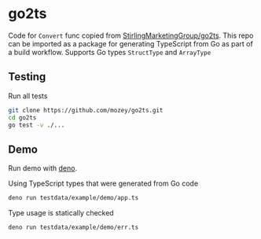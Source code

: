 # go2ts

Code for `Convert` func copied from [StirlingMarketingGroup/go2ts](https://github.com/StirlingMarketingGroup/go2ts). This repo can be imported as a package for generating TypeScript from Go as part of a build workflow. Supports Go types `StructType` and `ArrayType` 


## Testing

Run all tests
```bash
git clone https://github.com/mozey/go2ts.git
cd go2ts
go test -v ./...
```


## Demo

Run demo with [deno](https://deno.land/). 

Using TypeScript types that were generated from Go code
```bash
deno run testdata/example/demo/app.ts
```

Type usage is statically checked
```bash
deno run testdata/example/demo/err.ts
```
